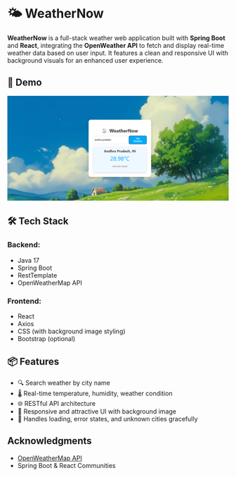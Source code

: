 # 🌤️ WeatherNow

**WeatherNow** is a full-stack weather web application built with **Spring Boot** and **React**, integrating the **OpenWeather API** to fetch and display real-time weather data based on user input. It features a clean and responsive UI with background visuals for an enhanced user experience.

## 📸 Demo

![WeatherNow Screenshot](frontend/assets/sample.png)

## 🛠️ Tech Stack

### Backend:
- Java 17
- Spring Boot
- RestTemplate
- OpenWeatherMap API

### Frontend:
- React
- Axios
- CSS (with background image styling)
- Bootstrap (optional)

## 📦 Features

- 🔍 Search weather by city name
- 🌡️ Real-time temperature, humidity, weather condition
- 🌐 RESTful API architecture
- 🎨 Responsive and attractive UI with background image
- 🔁 Handles loading, error states, and unknown cities gracefully


## Acknowledgments

- [OpenWeatherMap API](https://openweathermap.org/api)
- Spring Boot & React Communities